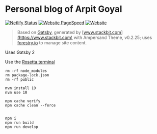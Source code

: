 # Personal blog of Arpit Goyal

[![Netlify Status](https://api.netlify.com/api/v1/badges/abee61cb-ce74-4361-8c27-997c477baa05/deploy-status)](https://app.netlify.com/sites/arpit-goyal/deploys)
[![Website PageSpeed](https://api.speedbadge.io/v1?url=https://arpitgoyal.com&strat=desktop)](https://developers.google.com/speed/pagespeed/insights/?url=https%3A%2F%2Farpitgoyal.com)
[![Website](https://img.shields.io/website-up-down-green-red/https/arpitgoyal.com.svg)](https://arpitgoyal.com)


> Based on [Gatsby](https://www.gatsbyjs.org/), generated by [www.stackbit.com](https://www.stackbit.com) with Ampersand Theme, v0.2.25; uses [forestry.io](https://forestry.io) to manage site content.

Uses Gatsby 2

Use the [Rosetta terminal](https://stackoverflow.com/a/67813764/2467940)

```
rm -rf node_modules
rm package-lock.json
rm -rf public

nvm install 10
nvm use 10

npm cache verify
npm cache clean --force


npm i
npm run build
npm run develop
```
